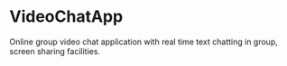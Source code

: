 # VideoChatApp
Online group video chat application with real time text chatting in group, screen sharing facilities.
